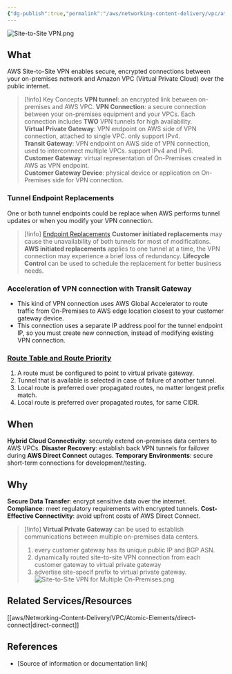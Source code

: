 ```yaml
---
{"dg-publish":true,"permalink":"/aws/networking-content-delivery/vpc/atomic-elements/site-to-site-vpn/","title":"Site-to-Site VPN"}
---
```


![Site-to-Site VPN.png](/img/user/aws/Networking-Content-Delivery/VPC/png/Atomic-Elements/Site-to-Site%20VPN.png)
## What
AWS Site-to-Site VPN enables secure, encrypted connections between your on-premises network and Amazon VPC (Virtual Private Cloud) over the public internet.

>[!info] Key Concepts
>**VPN tunnel**: an encrypted link between on-premises and AWS VPC.
>**VPN Connection**: a secure connection between your on-premises equipment and your VPCs. Each connection includes **TWO** VPN tunnels for high availability.\
>**Virtual Private Gateway**: VPN endpoint on AWS side of VPN connection, attached to single VPC. only support IPv4. \
>**Transit Gateway**: VPN endpoint on AWS side of VPN connection, used to interconnect multiple VPCs. support IPv4 and IPv6. \
>**Customer Gateway**: virtual representation of On-Premises created in AWS as VPN endpoint.\
>**Customer Gateway Device**: physical device or application on On-Premises side for VPN connection.

### Tunnel Endpoint Replacements
One or both tunnel endpoints could be replace when AWS performs tunnel updates or when you modify your VPN connection.
>[!info] [Endpoint Replacements](https://docs.aws.amazon.com/vpn/latest/s2svpn/endpoint-replacements.html)
>**Customer initiated replacements** may cause the unavailability of both tunnels for most of modifications.
>**AWS initiated replacements** applies to one tunnel at a time, the VPN connection may experience a brief loss of redundancy.
>**Lifecycle Control** can be used to schedule the replacement for better business needs.

### Acceleration of VPN connection with Transit Gateway
- This kind of VPN connection uses AWS Global Accelerator to route traffic from On-Premises to AWS edge location closest to your customer gateway device.
- This connection uses a separate IP address pool for the tunnel endpoint IP, so you must create new connection, instead of modifying existing VPN connection.

### [Route Table and Route Priority](https://docs.aws.amazon.com/vpn/latest/s2svpn/vpn-route-priority.html)
1. A route must be configured to point to virtual private gateway.
2. Tunnel that is available is selected in case of failure of another tunnel.
3. Local route is preferred over propagated routes, no matter longest prefix match.
4. Local route is preferred over propagated routes, for same CIDR.

## When
**Hybrid Cloud Connectivity**: securely extend on-premises data centers to AWS VPCs.
**Disaster Recovery**: establish back VPN tunnels for failover during **AWS Direct Connect** outages.
**Temporary Environments**: secure short-term connections for development/testing.

## Why
**Secure Data Transfer**: encrypt sensitive data over the internet.
**Compliance**: meet regulatory requirements with encrypted tunnels.
**Cost-Effective Connectivity**: avoid upfront costs of AWS Direct Connect.


>[!info] **Virtual Private Gateway** can be used to establish communications between multiple on-premises data centers.
>1. every customer gateway has its unique public IP and BGP ASN.
>2. dynamically routed site-to-site VPN connection from each customer gateway to virtual private gateway
>3. advertise site-specif prefix to virtual private gateway.
>![Site-to-Site VPN for Multiple On-Premises.png](/img/user/aws/Networking-Content-Delivery/VPC/png/Atomic-Elements/Site-to-Site%20VPN%20for%20Multiple%20On-Premises.png)

## Related Services/Resources
[[aws/Networking-Content-Delivery/VPC/Atomic-Elements/direct-connect\|direct-connect]]  

## References
- [Source of information or documentation link]

